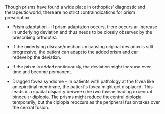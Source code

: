 Though prisms have found a wide place in orthoptics' diagnostic and therapeutic world, there are no strict contraindications for prism prescription.

- Prism adaptation – If prism adaptation occurs, there occurs an increase in underlying deviation and thus needs to be closely observed by the prescribing orthoptist.

- If the underlying disease/mechanism causing original deviation is still progressive, the patient can adapt to the added prism and can redevelop the deviation.

- If the prism is added continuously, the deviation might increase over time and become permanent.

- Dragged fovea syndrome – In patients with pathology at the fovea like an epiretinal membrane, the patient's fovea might get displaced. This leads to a spatial disparity between the two foveae leading to central binocular diplopia. The prisms might reduce the central diplopia temporarily, but the diplopia reoccurs as the peripheral fusion takes over the central fusion.